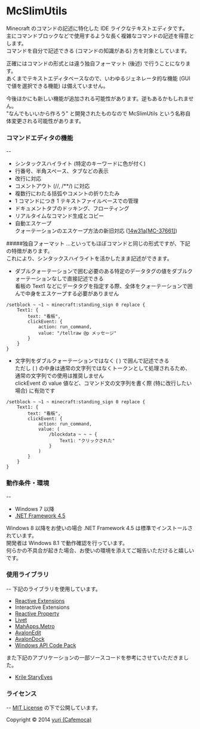 McSlimUtils
===

Minecraft のコマンドの記述に特化した IDE ライクなテキストエディタです。  
主にコマンドブロックなどで使用するような長く複雑なコマンドの記述を得意とします。  
コマンドを自分で記述できる (コマンドの知識がある) 方を対象としています。  

正確にはコマンドの形式とは違う独自フォーマット (後述) で行うことになります。  
あくまでテキストエディタベースなので、いわゆるジェネレータ的な機能 (GUI で値を選択できる機能) は備えていません。  

今後ほかにも新しい機能が追加される可能性があります。逆もあるかもしれません。  
"なんでもいいから作ろう" と開発されたものなので McSlimUtils という名称自体変更される可能性があります。  

### コマンドエディタの機能
--
* シンタックスハイライト (特定のキーワードに色が付く)
* 行番号、半角スペース、タブなどの表示
* 改行に対応
* コメントアウト (//, /**/) に対応
* 複数行にわたる括弧やコメントの折りたたみ
* 1 コマンドにつき 1 テキストファイルベースでの管理
* ドキュメントタブのドッキング、フローティング
* リアルタイムなコマンド生成とコピー
* 自動エスケープ  
クォーテーションのエスケープ方法の新旧対応 ([14w31a[MC-37661]](https://bugs.mojang.com/browse/MC-37661))

#####独自フォーマット
…といってもほぼコマンドと同じの形式ですが、下記の特徴があります。  
これにより、シンタックスハイライトを活かしたまま記述ができます。  

* ダブルクォーテーションで囲む必要のある特定のデータタグの値をダブルクォーテーションなしで直接記述できる  
看板の Text1 などにデータタグを指定する際、全体をクォーテーションで囲んで中身をエスケープする必要がありません
``` text
/setblock ~ ~1 ~ minecraft:standing_sign 0 replace {
	Text1: {
		text: "看板",
		clickEvent: {
			action: run_command,
			value: "/tellraw @p メッセージ"
		}
	}
}
```
* 文字列をダブルクォーテーションではなく ( ) で囲んで記述できる  
ただし ( ) の中身は通常の文字列ではなくトークンとして処理されるため、通常の文字列での使用は推奨しません  
clickEvent の value 値など、コマンド文の文字列を書く際 (特に改行したい場合) に有効です
``` text
/setblock ~ ~1 ~ minecraft:standing_sign 0 replace {
	Text1: {
		text: "看板",
		clickEvent: {
			action: run_command,
			value: (
				/blockdata ~ ~ ~ {
					Text1: "クリックされた"
				}
			)
		}
	}
}
```

### 動作条件・環境
--
* Windows 7 以降
* [.NET Framework 4.5](http://www.microsoft.com/ja-jp/download/details.aspx?id=30653)

Windows 8 以降をお使いの場合 .NET Framework 4.5 は標準でインストールされています。  
開発者は Windows 8.1 で動作確認を行っています。  
何らかの不具合が起きた場合、お使いの環境を添えてご報告いただけると嬉しいです。  

### 使用ライブラリ
--
下記のライブラリを使用しています。  

* [Reactive Extensions](http://rx.codeplex.com/)
* Interactive Extensions
* [Reactive Property](http://reactiveproperty.codeplex.com/)
* [Livet](http://ugaya40.net/livet)
* [MahApps.Metro](http://mahapps.com/)
* [AvalonEdit](http://avalonedit.net/)
* [AvalonDock](https://avalondock.codeplex.com/)
* [Windows API Code Pack](http://archive.msdn.microsoft.com/WindowsAPICodePack)

また下記のアプリケーションの一部ソースコードを参考にさせていただきました。

* [Krile StaryEyes](http://krile.starwing.net/)

### ライセンス
--
[MIT License](http://opensource.org/licenses/mit-license.php) の下で公開しています。  

Copyright © 2014 [yuri (Cafemoca)](https://twitter.com/yuri_v3v)  
